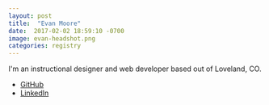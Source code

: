 ```yaml
---
layout: post
title:  "Evan Moore"
date:  2017-02-02 18:59:10 -0700
image: evan-headshot.png
categories: registry
---
```


I'm an instructional designer and web developer based out of Loveland, CO.

- [GitHub](https://github.com/etmoore)
- [LinkedIn](https://www.linkedin.com/in/etmoore1)
